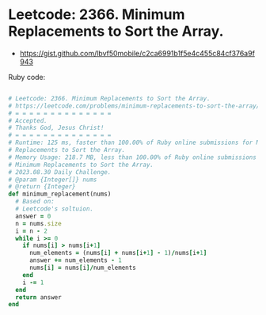 # Leetcode: 2366. Minimum Replacements to Sort the Array.

- https://gist.github.com/lbvf50mobile/c2ca6991b1f5e4c455c84cf376a9f943

Ruby code:
```Ruby

# Leetcode: 2366. Minimum Replacements to Sort the Array.
# https://leetcode.com/problems/minimum-replacements-to-sort-the-array/
# = = = = = = = = = = = = = =
# Accepted.
# Thanks God, Jesus Christ!
# = = = = = = = = = = = = = =
# Runtime: 125 ms, faster than 100.00% of Ruby online submissions for Minimum
# Replacements to Sort the Array.
# Memory Usage: 218.7 MB, less than 100.00% of Ruby online submissions for
# Minimum Replacements to Sort the Array.
# 2023.08.30 Daily Challenge.
# @param {Integer[]} nums
# @return {Integer}
def minimum_replacement(nums)
  # Based on:
  # Leetcode's soltuion.
  answer = 0
  n = nums.size
  i = n - 2
  while i >= 0
    if nums[i] > nums[i+1]
      num_elements = (nums[i] + nums[i+1] - 1)/nums[i+1]
      answer += num_elements - 1
      nums[i] = nums[i]/num_elements
    end
    i -= 1
  end
  return answer
end
```

